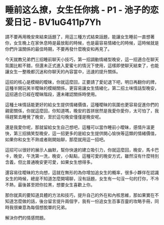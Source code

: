 # 睡前这么撩，女生任你挑 - P1 - 池子的恋爱日记 - BV1uG411p7Yh

請不要再用晚安來結束話題了，用這三種方式結束話題，能讓女生睡前一直想著你，女生晚上在家休息時是最放鬆的時候，也是最容易情緒化的時候，這時候就是你們升溫關係的最佳時期，不要再發什麼晚安和再見了。

今天就教兄弟們三招睡前聊天小技巧，第一招調動情緒型晚安，這一招適合在聊天氛圍比較不錯，但還未正式進入愛蜜七的情況下使用，這樣即使聊天結束了，也能讓女生一整晚都沉迷和你聊天的內容當中，迅速的提升關係。

這招的核心是模糊的曖昧，你就這麼回，正要請了愛妃退下吧，明日再翻你的牌，這種半開玩笑半曖昧的模糊關係，更容易讓女生情緒化，第二招土味情話型晚安，這招適合已經在曖昧階段，還未確認關係時使用。

這種土味情話能更好的給女生提供情緒價值，這種曖昧的氛圍也更容易促進你們的親密關係，你就這麼回，你知道嗎，晚安的首拼居然是我愛你愛你，太可怕了，我得趕緊去睡覺了晚安，至於這句晚安僅僅是晚安呢。

還是我愛你呢，那就留給女生自己想吧，這種可以當作睡前小曖昧，感情升溫更快，第三招搞笑型晚安，這一招更多的是給女生提供開心愉快等這類的情緒價值，如果你和女生不熟或者剛開始聊，那麼就用這一招吧。

這招可以很好的展示人幽默，幫你快速的建立吸引力，你就這麼回，晚安，馬卡巴卡，晚安，午洗第一洗，晚安，小點點，這種可愛的晚安方式，雖然沒有什麼特別含義，但比普通晚安更可愛，如果女生想得多。

還容易往曖昧的方向想，這就在無形的為你增加追女生的概率，很多小夥伴在認識女生的時候，總是不知道怎麼開場聊，沒有話題，女生有一句沒一句的打你，不冷不熱，最後甚至把你拉黑，想要女生喜歡上你。

那你就真的要知道具體的方法和技巧，提升自己的外在和內核思維，那如果實在不知道怎麼做的話，後台留言提升兩個字，我有一份追女生百事百靈的攻略手冊，同時我很樂意為每個想脫單的兄弟。

解決你們的情感問題。